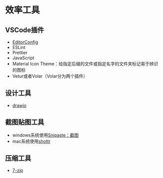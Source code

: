 # 效率工具

## VSCode插件

- [EditorConfig](https://marketplace.visualstudio.com/items?itemName=EditorConfig.EditorConfig)
- ESLint
- Prettier
- JavaScript
- Material Icon Theme：给指定后缀的文件或指定名字的文件夹标记易于辨识的图标
- Vetur或者Volar（Volar分为两个插件）

## 设计工具

- [drawio](https://app.diagrams.net/)

## 截图贴图工具

- windows系统使用[Snipaste：截图](https://zh.snipaste.com/)
- mac系统使用[shottr](https://shotr.cc/)

## 压缩工具

- [7-zip](https://www.7-zip.org/)
